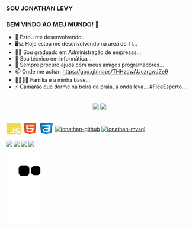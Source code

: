 ### SOU JONATHAN LEVY 
### BEM VINDO AO MEU MUNDO! 👋


- 🔭 Estou me desenvolvendo...
- 🖥💻 Hoje estou me desenvolvendo na area de TI...
- 👨‍🎓 Sou graduado em Administração de empresas...
- 🤖 Sou técnico em informática...
- 🤔 Sempre procuro ajuda com meus amigos programadores...
- 📫 Onde me achar: https://goo.gl/maps/THHzdwAUczrgwJZe9
- 👨‍👩‍👧‍👦 Família é a minha base... 
- ⚡ Camarão que dorme na beira da praia, a onda leva... #FicaEsperto...
</br>

<div align="center">
  <a href="https://github.com/jonathanlevys">
  <img height="180em" src="https://github-readme-stats.vercel.app/api?username=jonathanlevys&show_icons=true&theme=dark&include_all_commits=true&count_private=true"/>
  <img height="180em" src="https://github-readme-stats.vercel.app/api/top-langs/?username=jonathanlevys&layout=compact&langs_count=7&theme=dark"/>
</div>

</br>
  
<div style="display: inline_block"><br>
  <img align="center" alt="jonathan-Js" height="30" width="40" src="https://raw.githubusercontent.com/devicons/devicon/master/icons/javascript/javascript-plain.svg">
  <img align="center" alt="jonathan-HTML" height="30" width="40" src="https://raw.githubusercontent.com/devicons/devicon/master/icons/html5/html5-original.svg">
  <img align="center" alt="jonathan-CSS" height="30" width="40" src="https://raw.githubusercontent.com/devicons/devicon/master/icons/css3/css3-original.svg">
  <img align="center" alt="jonathan-github" height="40" width="50" src="https://cdn.jsdelivr.net/gh/devicons/devicon/icons/git/git-plain-wordmark.svg">
  <img align="center" alt="jonathan-mysql" height="40" width="50" scr="https://raw.githubusercontent.com/devicons/devicon/v2.15.1/icons/mysql/mysql-original-wordmark.svg">
 </div>

</br>

 <div> 
  <a href = "mailto:jonathan.adm2012@gmail.com"><img src="https://img.shields.io/badge/-Gmail-%23333?style=for-the-badge&logo=gmail&logoColor=white" target="_blank"></a>
  <a href = "https://ubuntu.com/download/desktop"><img src= "https://img.shields.io/badge/Ubuntu-E95420?style=for-the-badge&logo=ubuntu&logoColor=white"></a>
  <a href = "https://www.microsoft.com/pt-br/windows/?r=1"><img src= "https://img.shields.io/badge/Windows-0078D6?style=for-the-badge&logo=windows&logoColor=white"></a>
  <a href = "https://www.youtube.com/"><img src="https://img.shields.io/badge/YouTube-FF0000?style=for-the-badge&logo=youtube&logoColor=white" target="_blank"></a>
  
  
 </div>
 
  ![Snake animation](https://github.com/jonathanlevys/jonathanlevys/blob/output/github-contribution-grid-snake.svg)
